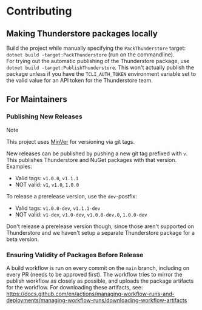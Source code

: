 # Contributing

## Making Thunderstore packages locally

Build the project while manually specifying the `PackThunderstore` target: `dotnet build -target:PackThunderstore` (run on the commandline).  
For trying out the automatic publishing of the Thunderstore package, use `dotnet build -target:PublishThunderstore`. This won't actually publish the package unless if you have the `TCLI_AUTH_TOKEN` environment variable set to the valid value for an API token for the Thunderstore team.

## For Maintainers

### Publishing New Releases

> [!NOTE]  
> This project uses [MinVer](<https://github.com/adamralph/minver>) for versioning via git tags.

New releases can be published by pushing a new git tag prefixed with `v`. This publishes Thunderstore and NuGet packages with that version. Examples:

- Valid tags: `v1.0.0`, `v1.1.1`
- NOT valid: `v1`, `v1.0`, `1.0.0`

To release a prerelease version, use the `dev`-postfix:

- Valid tags: `v1.0.0-dev`, `v1.1.1-dev`
- NOT valid: `v1-dev`, `v1.0-dev`, `v1.0.0-dev.0`, `1.0.0-dev`

Don't release a prerelease version though, since those aren't supported on Thunderstore and we haven't setup a separate Thunderstore package for a beta version.

### Ensuring Validity of Packages Before Release

A build workflow is run on every commit on the `main` branch, including on every PR (needs to be approved first). The workflow tries to mirror the publish workflow as closely as possible, and uploads the package artifacts for the workflow. For downloading these artifacts, see: <https://docs.github.com/en/actions/managing-workflow-runs-and-deployments/managing-workflow-runs/downloading-workflow-artifacts>
